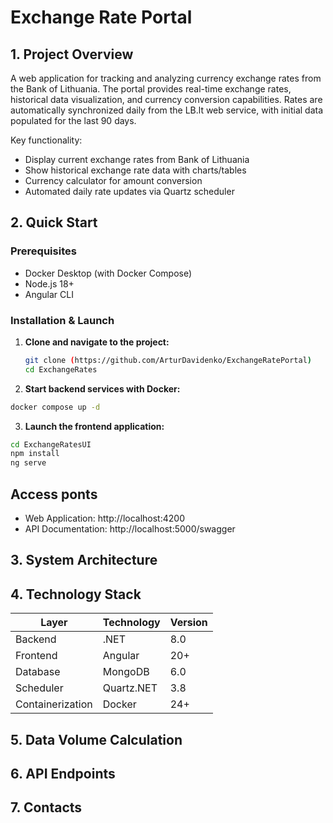 # Exchange Rate Portal

## 1. Project Overview
A web application for tracking and analyzing currency exchange rates from the Bank of Lithuania. 
The portal provides real-time exchange rates, historical data visualization, and currency conversion capabilities. 
Rates are automatically synchronized daily from the LB.lt web service, with initial data populated for the last 90 days.

Key functionality:
- Display current exchange rates from Bank of Lithuania
- Show historical exchange rate data with charts/tables
- Currency calculator for amount conversion
- Automated daily rate updates via Quartz scheduler

## 2. Quick Start

### Prerequisites
- Docker Desktop (with Docker Compose)
- Node.js 18+ 
- Angular CLI

### Installation & Launch

1. **Clone and navigate to the project:**
   ```bash
   git clone (https://github.com/ArturDavidenko/ExchangeRatePortal)
   cd ExchangeRates
   ```
2. **Start backend services with Docker:**
  ```bash
  docker compose up -d
  ```
3. **Launch the frontend application:**
  ```bash
  cd ExchangeRatesUI
  npm install
  ng serve
  ```
## Access ponts

- Web Application: http://localhost:4200
- API Documentation: http://localhost:5000/swagger
  
## 3. System Architecture  



## 4. Technology Stack
| Layer | Technology | Version |
|-------|------------|---------|
| Backend | .NET | 8.0 |
| Frontend | Angular | 20+ |
| Database | MongoDB | 6.0 |
| Scheduler | Quartz.NET | 3.8 |
| Containerization | Docker | 24+ |


## 5. Data Volume Calculation




## 6. API Endpoints

## 7. Contacts


